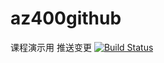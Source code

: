 # az400github
课程演示用
推送变更
[![Build Status](https://dev.azure.com/703005908/Q1AZ-400/_apis/build/status/iraywang.az400github?branchName=main)](https://dev.azure.com/703005908/Q1AZ-400/_build/latest?definitionId=1&branchName=main)